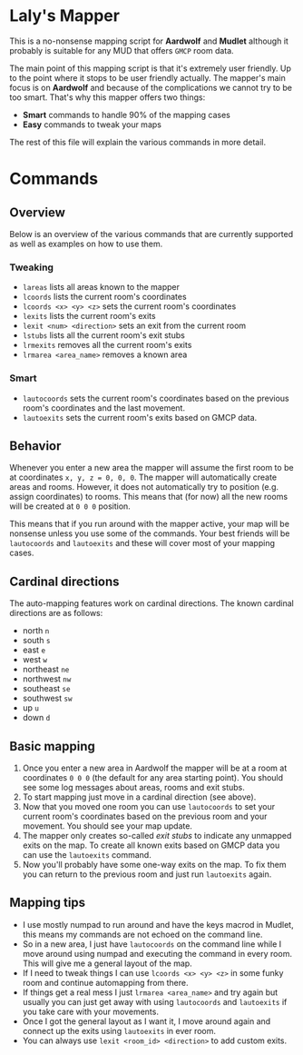 # Laly's Mapper
This is a no-nonsense mapping script for **Aardwolf** and **Mudlet** although it probably is suitable for any MUD that offers `GMCP` room data.

The main point of this mapping script is that it's extremely user friendly. Up to the point where it stops to be user friendly actually. The mapper's main focus is on **Aardwolf** and because of the complications we cannot try to be too smart. That's why this mapper offers two things:

* **Smart** commands to handle 90% of the mapping cases
* **Easy** commands to tweak your maps

The rest of this file will explain the various commands in more detail.

# Commands
## Overview
Below is an overview of the various commands that are currently supported as well as examples on how to use them.

### Tweaking
* `lareas` lists all areas known to the mapper
* `lcoords` lists the current room's coordinates
* `lcoords <x> <y> <z>` sets the current room's coordinates
* `lexits` lists the current room's exits
* `lexit <num> <direction>` sets an exit from the current room
* `lstubs` lists all the current room's exit stubs
* `lrmexits` removes all the current room's exits
* `lrmarea <area_name>` removes a known area

### Smart
* `lautocoords` sets the current room's coordinates based on the previous room's coordinates and the last movement.
* `lautoexits` sets the current room's exits based on GMCP data.

## Behavior
Whenever you enter a new area the mapper will assume the first room to be at coordinates `x, y, z = 0, 0, 0`. The mapper will automatically create areas and rooms. However, it does not automatically try to position (e.g. assign coordinates) to rooms. This means that (for now) all the new rooms will be created at `0 0 0` position.

This means that if you run around with the mapper active, your map will be nonsense unless you use some of the commands. Your best friends will be `lautocoords` and `lautoexits` and these will cover most of your mapping cases.

## Cardinal directions
The auto-mapping features work on cardinal directions. The known cardinal directions are as follows:

* north `n`
* south `s`
* east `e`
* west `w`
* northeast `ne`
* northwest `nw`
* southeast `se`
* southwest `sw`
* up `u`
* down `d`

## Basic mapping
1. Once you enter a new area in Aardwolf the mapper will be at a room at coordinates `0 0 0` (the default for any area starting point). You should see some log messages about areas, rooms and exit stubs.
2. To start mapping just move in a cardinal direction (see above). 
3. Now that you moved one room you can use `lautocoords` to set your current room's coordinates based on the previous room and your movement. You should see your map update.
4. The mapper only creates so-called *exit stubs* to indicate any unmapped exits on the map. To create all known exits based on GMCP data you can use the `lautoexits` command.
5. Now you'll probably have some one-way exits on the map. To fix them you can return to the previous room and just run `lautoexits` again.

## Mapping tips
* I use mostly numpad to run around and have the keys macrod in Mudlet, this means my commands are not echoed on the command line.
* So in a new area, I just have `lautocoords` on the command line while I move around using numpad and executing the command in every room. This will give me a general layout of the map.
* If I need to tweak things I can use `lcoords <x> <y> <z>` in some funky room and continue automapping from there.
* If things get a real mess I just `lrmarea <area_name>` and try again but usually you can just get away with using `lautocoords` and `lautoexits` if you take care with your movements.
* Once I got the general layout as I want it, I move around again and connect up the exits using `lautoexits` in ever room.
* You can always use `lexit <room_id> <direction>` to add custom exits.